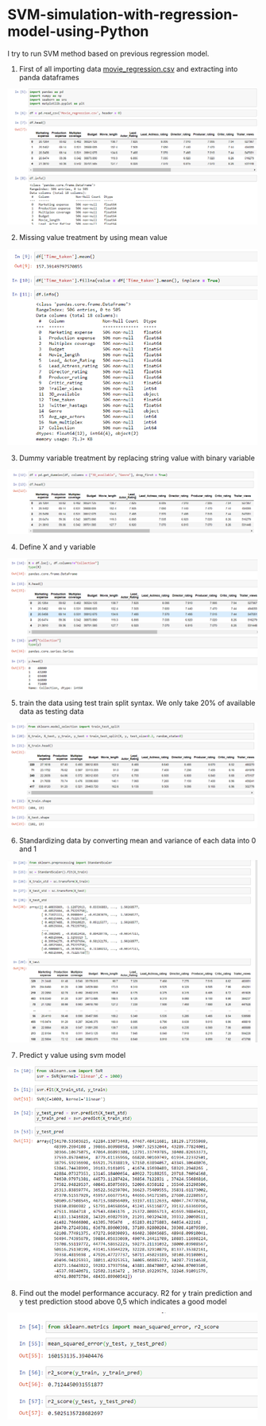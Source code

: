 # SVM-simulation-with-regression-model-using-Python
I try to run SVM method based on previous regression model. 

1. First of all importing data [movie_regression.csv](https://github.com/altheanabila/SVM-simulation-with-regression-model-using-Python/blob/main/Movie_regression.csv) and extracting into panda dataframes

![textimage](https://github.com/altheanabila/SVM-simulation-with-regression-model-using-Python/blob/main/pic1.png)


2. Missing value treatment by using mean value

![textimage](https://github.com/altheanabila/SVM-simulation-with-regression-model-using-Python/blob/main/pic2.png)


3. Dummy variable treatment by replacing string value with binary variable

![textimage](https://github.com/altheanabila/SVM-simulation-with-regression-model-using-Python/blob/main/pic3.png)


4. Define X and y variable

![textimage](https://github.com/altheanabila/SVM-simulation-with-regression-model-using-Python/blob/main/pic4.png)


5. train the data using test train split syntax. We only take 20% of available data as testing data

![textimage](https://github.com/altheanabila/SVM-simulation-with-regression-model-using-Python/blob/main/pic5.png)


6. Standardizing data by converting mean and variance of each data into 0 and 1

![textimage](https://github.com/altheanabila/SVM-simulation-with-regression-model-using-Python/blob/main/pic6.png)


7. Predict y value using svm model

![textimage](https://github.com/altheanabila/SVM-simulation-with-regression-model-using-Python/blob/main/pic7.png)


8. Find out the model performance accuracy. R2 for y train prediction and y test prediction stood above 0,5 which indicates a good model

![textimage](https://github.com/altheanabila/SVM-simulation-with-regression-model-using-Python/blob/main/pic8.png)
